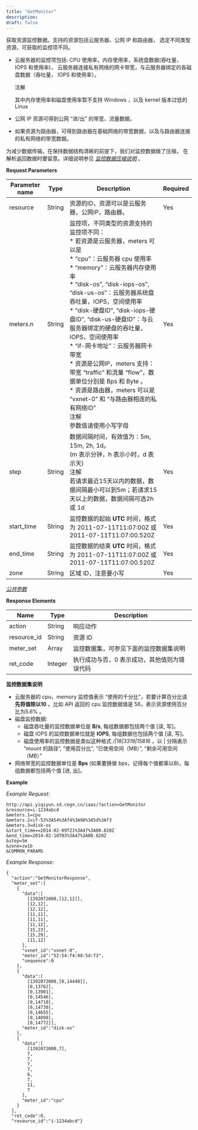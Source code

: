 ```yaml
---
title: "GetMonitor"
description: 
draft: false
---
```




获取资源监控数据。支持的资源包括云服务器、公网 IP 和路由器， 选定不同类型资源，可获取的监控项不同。

*   云服务器的监控项包括: CPU 使用率，内存使用率，系统盘数据(吞吐量， IOPS 和使用率)， 云服务器连接私有网络的网卡带宽，与云服务器绑定的各磁盘数据（吞吐量， IOPS 和使用率）。

    注解

    其中内存使用率和磁盘使用率暂不支持 Windows ，以及 kernel 版本过低的 Linux

*   公网 IP 资源可得到公网 “进/出” 的带宽、流量数据。

*   如果资源为路由器，可得到路由器在基础网络的带宽数据，以及与路由器连接的私有网络的带宽数据。

为减少数据传输，在保持数据结构清晰的前提下，我们对监控数据做了压缩， 在解析返回数据时要留意。详细说明参见 [_监控数据压缩说明_](../compress/) 。

**Request Parameters**

| Parameter name | Type | Description | Required |
| --- | --- | --- | --- |
| resource | String | 资源的ID，资源可以是云服务器，公网IP，路由器。 | Yes |
| meters.n | String | 监控项，不同类型的资源支持的监控项不同：<br/>*   若资源是云服务器，meters 可以是<br/>    *   “cpu”：云服务器 cpu 使用率<br/>    *   “memory”：云服务器内存使用率<br/>    *   “disk-os”, “disk-iops-os”, “disk-us-os”：云服务器系统盘吞吐量，IOPS，空间使用率<br/>    *   “disk-硬盘ID”, “disk-iops-硬盘ID”, “disk-us-硬盘ID”：与云服务器绑定的硬盘的吞吐量，IOPS，空间使用率<br/>    *   “if-网卡地址”：云服务器网卡带宽<br/>*   资源是公网IP，meters 支持：带宽 “traffic” 和流量 “flow”，数据单位分别是 Bps 和 Byte 。<br/>*   资源是路由器，meters 可以是 “vxnet-0” 和 “与路由器相连的私有网络ID”<br/>注解<br/>参数值请使用小写字母 | Yes |
| step | String | 数据间隔时间，有效值为：5m, 15m, 2h, 1d。<br/>(m 表示分钟，h 表示小时，d 表示天)<br/>注解<br/>若请求最近15天以内的数据，数据间隔最小可以到5m；若请求15天以上的数据，数据间隔可选2h 或 1d | Yes |
| start_time | String | 监控数据的起始 **UTC** 时间，格式为 2011-07-11T11:07:00Z 或 2011-07-11T11:07:00.520Z | Yes |
| end_time | String | 监控数据的结束 **UTC** 时间，格式为 2011-07-11T11:07:00Z 或 2011-07-11T11:07:00.520Z | Yes |
| zone | String | 区域 ID，注意要小写 | Yes |

[_公共参数_](../../../parameters/)

**Response Elements**

| Name | Type | Description |
| --- | --- | --- |
| action | String | 响应动作 |
| resource_id | String | 资源 ID |
| meter_set | Array | 监控数据集，可参见下面的监控数据集说明 |
| ret_code | Integer | 执行成功与否，0 表示成功，其他值则为错误代码 |

**监控数据集说明**

*   云服务器的 cpu，memory 监控值表示 “使用的千分比”，若要计算百分比请 **先将值除以10** 。比如 API 返回的 cpu 监控数据值是 56，表示资源使用百分比为5.6% 。
*   磁盘监控数据:
    *   磁盘吞吐量的监控数据单位是 **B/s**, 每组数据都包括两个值 [读, 写]。
    *   磁盘 IOPS 的监控数据单位就是 **IOPS**, 每组数据也包括两个值 [读, 写]。
    *   磁盘使用率的监控数据是类似这种格式 _/\|18\|3319\|15816_ ，以 \| 分隔表示 “mount 的路径”, “使用百分比”, “已使用空间（MB）”, “剩余可用空间（MB）”
*   网络带宽的监控数据单位是 **Bps** (如果要换做 bps，记得每个值都乘以8)，每组数据都包括两个值 [进, 出]。

**Example**

_Example Request_:

```
http://api.yiqiyun.sd.cegn.cn/iaas/?action=GetMonitor
&resource=i-1234abcd
&meters.1=cpu
&meters.2=if-52%3A54%3Af4%3A98%3A5d%3Af3
&meters.3=disk-os
&start_time==2014-02-09T21%3A47%3A00.820Z
&end_time=2014-02-10T03%3A47%3A00.820Z
&step=5m
&zone=zw1b
&COMMON_PARAMS
```

_Example Response_:

```
{
  "action":"GetMonitorResponse",
  "meter_set":[
    {
      "data":[
        [1392072000,[12,12]],
        [12,12],
        [12,12],
        [11,11],
        [11,11],
        [11,12],
        [15,23],
        [15,29],
        [11,12]
      ],
      "vxnet_id":"vxnet-0",
      "meter_id":"52:54:f4:98:5d:f3",
      "sequence":0
    },
    {
      "data":[
        [1392072000,[0,14440]],
        [0,13762],
        [0,13901],
        [0,14546],
        [0,14710],
        [0,14730],
        [0,14655],
        [0,14898],
        [0,14772]],
      "meter_id":"disk-os"
    },
    {
      "data":[
        [1392072000,7],
        7,
        7,
        7,
        7,
        6,
        7,
        11,
        7
      ],
      "meter_id":"cpu"
    }
  ],
  "ret_code":0,
  "resource_id":"i-1234abcd"}
```

